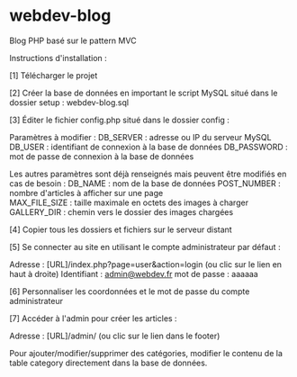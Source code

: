# webdev-blog
Blog PHP basé sur le pattern MVC

Instructions d'installation :

[1] Télécharger le projet

[2] Créer la base de données en important le script MySQL situé dans le dossier setup : webdev-blog.sql

[3] Éditer le fichier config.php situé dans le dossier config :

Paramètres à modifier :
DB_SERVER : adresse ou IP du serveur MySQL
DB_USER : identifiant de connexion à la base de données
DB_PASSWORD : mot de passe de connexion à la base de données
  
Les autres paramètres sont déjà renseignés mais peuvent être modifiés en cas de besoin :
DB_NAME : nom de la base de données
POST_NUMBER : nombre d'articles à afficher sur une page  
MAX_FILE_SIZE : taille maximale en octets des images à charger
GALLERY_DIR : chemin vers le dossier des images chargées
  
[4] Copier tous les dossiers et fichiers sur le serveur distant

[5] Se connecter au site en utilisant le compte administrateur par défaut :
  
Adresse : [URL]/index.php?page=user&action=login (ou clic sur le lien en haut à droite)
Identifiant : admin@webdev.fr
mot de passe : aaaaaa
  
[6] Personnaliser les coordonnées et le mot de passe du compte administrateur

[7] Accéder à l'admin pour créer les articles :
  
Adresse : [URL]/admin/ (ou clic sur le lien dans le footer)
  
Pour ajouter/modifier/supprimer des catégories, modifier le contenu de la table category directement dans la base de données.
